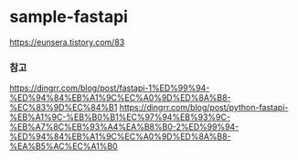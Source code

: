 # sample-fastapi
https://eunsera.tistory.com/83

### 참고
https://dingrr.com/blog/post/fastapi-1%ED%99%94-%ED%94%84%EB%A1%9C%EC%A0%9D%ED%8A%B8-%EC%83%9D%EC%84%B1
https://dingrr.com/blog/post/python-fastapi-%EB%A1%9C-%EB%B0%B1%EC%97%94%EB%93%9C-%EB%A7%8C%EB%93%A4%EA%B8%B0-2%ED%99%94-%ED%94%84%EB%A1%9C%EC%A0%9D%ED%8A%B8-%EA%B5%AC%EC%A1%B0
